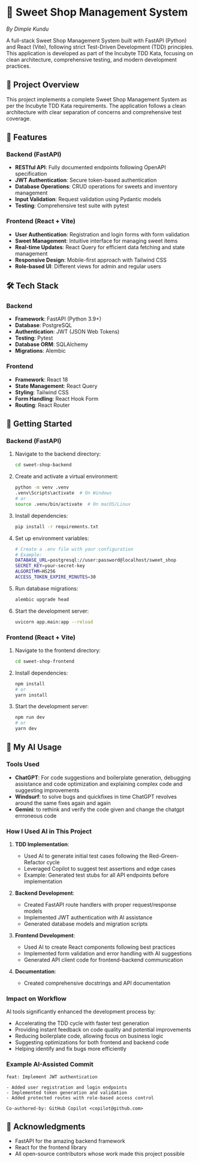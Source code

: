 # 🍬 Sweet Shop Management System

*By Dimple Kundu*

A full-stack Sweet Shop Management System built with FastAPI (Python) and React (Vite), following strict Test-Driven Development (TDD) principles. This application is developed as part of the Incubyte TDD Kata, focusing on clean architecture, comprehensive testing, and modern development practices.

## 🎯 Project Overview

This project implements a complete Sweet Shop Management System as per the Incubyte TDD Kata requirements. The application follows a clean architecture with clear separation of concerns and comprehensive test coverage.

## 🚀 Features

### Backend (FastAPI)
- **RESTful API**: Fully documented endpoints following OpenAPI specification
- **JWT Authentication**: Secure token-based authentication
- **Database Operations**: CRUD operations for sweets and inventory management
- **Input Validation**: Request validation using Pydantic models
- **Testing**: Comprehensive test suite with pytest

### Frontend (React + Vite)
- **User Authentication**: Registration and login forms with form validation
- **Sweet Management**: Intuitive interface for managing sweet items
- **Real-time Updates**: React Query for efficient data fetching and state management
- **Responsive Design**: Mobile-first approach with Tailwind CSS
- **Role-based UI**: Different views for admin and regular users

## 🛠️ Tech Stack

### Backend
- **Framework**: FastAPI (Python 3.9+)
- **Database**: PostgreSQL
- **Authentication**: JWT (JSON Web Tokens)
- **Testing**: Pytest
- **Database ORM**: SQLAlchemy
- **Migrations**: Alembic

### Frontend
- **Framework**: React 18
- **State Management**: React Query
- **Styling**: Tailwind CSS
- **Form Handling**: React Hook Form
- **Routing**: React Router

## 🚀 Getting Started

### Backend (FastAPI)

1. Navigate to the backend directory:
   ```bash
   cd sweet-shop-backend
   ```

2. Create and activate a virtual environment:
   ```bash
   python -m venv .venv
   .venv\Scripts\activate  # On Windows
   # or
   source .venv/bin/activate  # On macOS/Linux
   ```

3. Install dependencies:
   ```bash
   pip install -r requirements.txt
   ```

4. Set up environment variables:
   ```bash
   # Create a .env file with your configuration
   # Example:
   DATABASE_URL=postgresql://user:password@localhost/sweet_shop
   SECRET_KEY=your-secret-key
   ALGORITHM=HS256
   ACCESS_TOKEN_EXPIRE_MINUTES=30
   ```

5. Run database migrations:
   ```bash
   alembic upgrade head
   ```

6. Start the development server:
   ```bash
   uvicorn app.main:app --reload
   ```

### Frontend (React + Vite)

1. Navigate to the frontend directory:
   ```bash
   cd sweet-shop-frontend
   ```

2. Install dependencies:
   ```bash
   npm install
   # or
   yarn install
   ```

3. Start the development server:
   ```bash
   npm run dev
   # or
   yarn dev
   ```

## 🤖 My AI Usage

### Tools Used
- **ChatGPT**: For code suggestions and boilerplate generation, debugging assistance and code optimization and explaining complex code and suggesting improvements
- **Windsurf**: to solve bugs and quickfixes in time ChatGPT revolves around the same fixes again and again
- **Gemini**: to rethink and verify the code given and change the chatgpt errroneous code

### How I Used AI in This Project
1. **TDD Implementation**:
   - Used AI to generate initial test cases following the Red-Green-Refactor cycle
   - Leveraged Copilot to suggest test assertions and edge cases
   - Example: Generated test stubs for all API endpoints before implementation

2. **Backend Development**:
   - Created FastAPI route handlers with proper request/response models
   - Implemented JWT authentication with AI assistance
   - Generated database models and migration scripts

3. **Frontend Development**:
   - Used AI to create React components following best practices
   - Implemented form validation and error handling with AI suggestions
   - Generated API client code for frontend-backend communication

4. **Documentation**:
   - Created comprehensive docstrings and API documentation

### Impact on Workflow
AI tools significantly enhanced the development process by:
- Accelerating the TDD cycle with faster test generation
- Providing instant feedback on code quality and potential improvements
- Reducing boilerplate code, allowing focus on business logic
- Suggesting optimizations for both frontend and backend code
- Helping identify and fix bugs more efficiently

### Example AI-Assisted Commit
```
feat: Implement JWT authentication

- Added user registration and login endpoints
- Implemented token generation and validation
- Added protected routes with role-based access control

Co-authored-by: GitHub Copilot <copilot@github.com>
```

## 🙏 Acknowledgments

- FastAPI for the amazing backend framework
- React for the frontend library
- All open-source contributors whose work made this project possible
